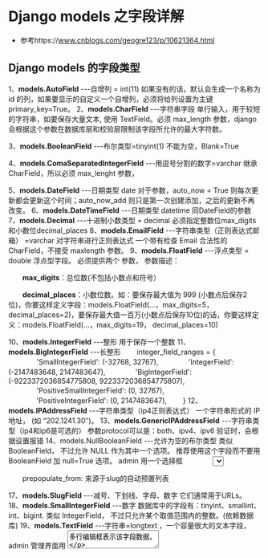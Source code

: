 # Django models 之字段详解

- 参考https://www.cnblogs.com/geogre123/p/10621364.html

## Django models 的字段类型

1、**models.AutoField**   ---自增列 = int(11)    如果没有的话，默认会生成一个名称为 id 的列，如果要显示的自定义一个自增列，必须将给列设置为主键 primary_key=True。
2、**models.CharField**   ---字符串字段  单行输入，用于较短的字符串，如要保存大量文本, 使用 TextField。必须 max_length 参数，django会根据这个参数在数据库层和校验层限制该字段所允许的最大字符数。

3、**models.BooleanField**   ---布尔类型=tinyint(1)   不能为空，Blank=True

4、**models.ComaSeparatedIntegerField**   ---用逗号分割的数字=varchar   继承CharField，所以必须 max_lenght 参数，

5、**models.DateField**   ---日期类型 date   对于参数，auto_now = True 则每次更新都会更新这个时间；auto_now_add 则只是第一次创建添加，之后的更新不再改变。
6、**models.DateTimeField**   ---日期类型 datetime   同DateField的参数
7、**models.Decimal**   ---十进制小数类型 = decimal   必须指定整数位max_digits和小数位decimal_places
8、**models.EmailField**   ---字符串类型（正则表达式邮箱） =varchar   对字符串进行正则表达式   一个带有检查 Email 合法性的 CharField，不接受 maxlength 参数。
9、**models.FloatField**   ---浮点类型 = double   浮点型字段。 必须提供两个 参数， 参数描述：

　　**max_digits**：总位数(不包括小数点和符号）

　　**decimal_places**：小数位数。如：要保存最大值为 999 (小数点后保存2位)，你要这样定义字段：models.FloatField(…，max_digits=5， decimal_places=2)，要保存最大值一百万(小数点后保存10位)的话，你要这样定义：models.FloatField(…，max_digits=19， decimal_places=10)

10、**models.IntegerField**   ---整形   用于保存一个整数
11、**models.BigIntegerField**   ---长整形
　　integer_field_ranges = {
　　　　'SmallIntegerField': (-32768, 32767),
　　　　'IntegerField': (-2147483648, 2147483647),
　　　　'BigIntegerField': (-9223372036854775808, 9223372036854775807),
　　　　'PositiveSmallIntegerField': (0, 32767),
　　　　'PositiveIntegerField': (0, 2147483647),
　　}
12、**models.IPAddressField**   ---字符串类型（ip4正则表达式）   一个字符串形式的 IP 地址， (如 “202.1241.30″)。
13、**models.GenericIPAddressField**   ---字符串类型（ip4和ip6是可选的）   参数protocol可以是：both、ipv4、ipv6   验证时，会根据设置报错
14、models.NullBooleanField   ---允许为空的布尔类型   类似 BooleanField， 不过允许 NULL 作为其中一个选项。 推荐使用这个字段而不要用 BooleanField 加 null=True 选项。 admin 用一个选择框 　　　　<select> (三个可选择的值： “Unknown”， “Yes” 和 “No” ) 来表示这种字段数据。
15、models.PositiveIntegerField   ---正Integer   类似 IntegerField， 但取值范围为非负整数（这个字段应该是允许0值的…可以理解为无符号整数）
16、**models.PositiveSmallIntegerField**   ---正smallInteger  正小整型字段，类似 PositiveIntegerField， 取值范围较小(数据库相关)SlugField“Slug” 是一个报纸术语。 slug 是某个东西的小小标记(短签)， 只包　　含字母，数字，下划线和连字符。它们通常用于URLs。 若你使用 Django 开发版本，你可以指定 maxlength。 若 maxlength 未指定， Django 会使用默认长度： 50，它接受一个额外的参数：　　

　　prepopulate_from: 来源于slug的自动预置列表

17、**models.SlugField**   ---减号、下划线、字母、数字   它们通常用于URLs。
18、**models.SmallIntegerField**   ---数字   数据库中的字段有：tinyint、smallint、int、bigint.   类似 IntegerField， 不过只允许某个取值范围内的整数。(依赖数据库)
19、**models.TextField**   ---字符串=longtext ，一个容量很大的文本字段， admin 管理界面用 <textarea>多行编辑框表示该字段数据。

20、**models.TimeField**   ---时间 HH:MM[:ss[.uuuuuu]]   时间字段，类似于 DateField 和 DateTimeField。
21、**models.URLField**   ---字符串，地址正则表达式   用于保存URL。若 verify_exists 参数为 True (默认)， 给定的 URL 会预先检查是否存在(即URL是否被有效装入且没有返回404响应).
22、**models.BinaryField**   ---二进制
23、**models.ImageField**   ---图片   类似 FileField， 不过要校验上传对象是否是一个合法图片。它有两个可选参数：height_field 和 width_field，如果提供这两个参数，则图片将按提供的高度和宽度规格保存。 　　该字段要求 Python Imaging 库。
24、**models.FilePathField**   ---选择指定目录按限制规则选择文件，有三个参数可选， 其中”path”必需的，这三个参数可以同时使用， 参数描述：

　　path：必需参数，一个目录的绝对文件系统路径。 FilePathField 据此得到可选项目。 Example： “/home/images”；

　　match：可选参数， 一个正则表达式， 作为一个字符串， FilePathField 将使用它过滤文件名。 注意这个正则表达式只会应用到 base filename 而不是路径全名。 Example： “foo。*\。txt^”， 将匹配文件 foo23.txt 却不匹配 bar.txt 或 foo23.gif；
　　recursive：可选参数， 是否包括 path 下全部子目录，True 或 False，默认值为 False。

 

　　match 仅应用于 base filename， 而不是路径全名。 如：FilePathField(path=”/home/images”， match=”foo.*”， recursive=True)…会匹配 /home/images/foo.gif 而不匹配 /home/images/foo/bar.gif

 

25、**models.FileField**   ---文件上传字段。 要求一个必须有的参数： upload_to， 一个用于保存上载文件的本地文件系统路径。 这个路径必须包含 strftime formatting， 该格式将被上载文件的 date/time 替换(so that uploaded files don’t fill up the given directory)。在一个 model 中使用 FileField 或 ImageField 需要以下步骤：在你的 settings 文件中， 定义一个完整路径给 MEDIA_ROOT 以便让 Django在此处保存上传文件。 (出于性能考虑，这些文件并不保存到数据库。) 定义 MEDIA_URL 作为该目录的公共 URL。 要确保该目录对 WEB 服务器用户帐号是可写的。在你的 model 中添加 FileField 或 ImageField， 并确保定义了 upload_to 选项，以告诉 Django 使用 MEDIA_ROOT 的哪个子目录保存上传文件。你的数据库中要保存的只是文件的路径(相对于 MEDIA_ROOT)。 出于习惯你一定很想使用 Django 提供的 get_<fieldname>_url 函数。举例来说，如果你的 ImageField 叫作 mug_shot， 你就可以在模板中以 {{ object。get_mug_shot_url }} 这样的方式得到图像的绝对路径。

 

26、**models.PhoneNumberField**   ---一个带有合法美国风格电话号码校验的 CharField(格式：XXX-XXX-XXXX)

27、**models.USStateField**   ---美国州名缩写，由两个字母组成（天朝人民无视）。

28、**models.XMLField**   ---XML字符字段，校验值是否为合法XML的 TextField，必须提供参数：

　　schema_path：校验文本的 RelaxNG schema 的文件系统路径。

## Field 选项中的参数意义

1. null ：缺省设置为false.通常不将其用于字符型字段上，比如    CharField,TextField上.字符型字段如果没有值会返回空字符串。
2. blank：该字段是否可以为空。如果为假，则必须有值
3. choices：一个用来选择值的2维元组。第一个值是实际存储的值，第二个用来方便进行选择。如SEX_CHOICES= ((‘F’,'Female’),(‘M’,'Male’),)
4. core：db_column，db_index 如果为真将为此字段创建索引
5. default：设定缺省值
6. editable：如果为假，admin模式下将不能改写。缺省为真
7. help_text：admin模式下帮助文档
8. primary_key：设置主键，如果没有设置django创建表时会自动加上：
9. radio_admin：用于admin模式下将select转换为radio显示。只用于ForeignKey或者设置了choices
10. unique：数据唯一 unique=True. Only one 
11. unique_for_date：日期唯一，如下例中系统将不允许title和pub_date两个都相同的数据重复出现
12. title = meta.CharField(maxlength=30,unique_for_date=’pub_date’)
13. unique_for_month / unique_for_year：用法同上
14. validator_list：有效性检查。非有效产生 django.core.validators.ValidationError 错误

## meta详解

1.**abstract**

这个属性是定义当前的模型是不是一个抽象类。所谓抽象类是不会对应数据库表的。一般我们用它来归纳一些公共属性字段，然后继承它的子类可以继承这些字段。

Options.abstract
如果abstract = True 这个model就是一个抽象类

2.**app_label**

这个选型只在一种情况下使用，就是你的模型不在默认的应用程序包下的models.py文件中，这时候需要指定你这个模型是哪个应用程序的。

Options.app_label
如果一个model定义在默认的models.py，例如如果你的app的models在myapp.models子模块下，你必须定义app_label让Django知道它属于哪一个app
app_label = 'myapp'

3.**db_table**

db_table是指定自定义数据库表名的。Django有一套默认的按照一定规则生成数据模型对应的数据库表明。
Options.db_table
定义该model在数据库中的表名称
　　db_table = 'Students'
如果你想使用自定义的表名，可以通过以下该属性
　　table_name = 'my_owner_table'

4.**db_teblespace**

Options.db_teblespace
定义这个model所使用的数据库表空间。如果在项目的settin中定义那么它会使用这个值

5.**get_latest_by**

Options.get_latest_by
在model中指定一个DateField或者DateTimeField。这个设置让你在使用model的Manager上的lastest方法时，默认使用指定字段来排序

6.**managed**

Options.managed
默认值为True，这意味着Django可以使用syncdb和reset命令来创建或移除对应的数据库。默认值为True,如果你不希望这么做，可以把manage的值设置为False

7.**order_with_respect_to**

这个选项一般用于多对多的关系中，它指向一个关联对象，就是说关联对象找到这个对象后它是经过排序的。指定这个属性后你会得到一个get_xxx_order()和set_xxx_order()的方法，通过它们你可以设置或者回去排序的对象

8.**ordering**

这个字段是告诉Django模型对象返回的记录结果集是按照哪个字段排序的。这是一个字符串的元组或列表，没有一个字符串都是一个字段和用一个可选的表明降序的'-'构成。当字段名前面没有'-'时，将默认使用升序排列。使用'?'将会随机排列

ordering=['order_date'] # 按订单升序排列
ordering=['-order_date'] # 按订单降序排列，-表示降序
ordering=['?order_date'] # 随机排序，？表示随机
ordering=['-pub_date','author'] # 以pub_date为降序，在以author升序排列
9.**permissions**

permissions主要是为了在Django Admin管理模块下使用的，如果你设置了这个属性可以让指定的方法权限描述更清晰可读。Django自动为每个设置了admin的对象创建添加，删除和修改的权限。
permissions = (('can_deliver_pizzas','Can deliver pizzas'))

10.proxy

这是为了实现代理模型使用的，如果proxy = True,表示model是其父的代理 model 

11.**unique_together**

unique_together这个选项用于：当你需要通过两个字段保持唯一性时使用。比如假设你希望，一个Person的FirstName和LastName两者的组合必须是唯一的，那么需要这样设置：
unique_together = (("first_name", "last_name"),)
一个ManyToManyField不能包含在unique_together中。如果你需要验证关联到ManyToManyField字段的唯一验证，尝试使用signal(信号)或者明确指定through属性。

12.**verbose_name**

verbose_name的意思很简单，就是给你的模型类起一个更可读的名字一般定义为中文，我们：
verbose_name = "学校"

13.**verbose_name_plural**

这个选项是指定，模型的复数形式是什么，比如：
verbose_name_plural = "学校"
如果不指定Django会自动在模型名称后加一个’s’



